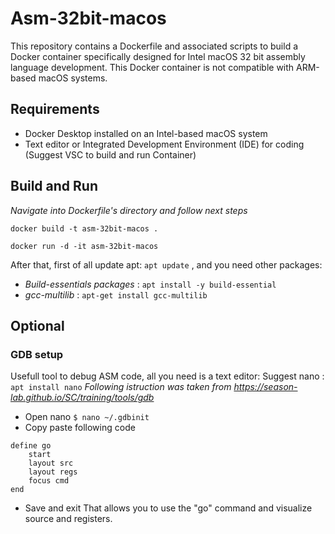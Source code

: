 # Asm-32bit-macos
This repository contains a Dockerfile and associated scripts to build a Docker container specifically designed for Intel macOS 32 bit assembly language development. This Docker container is not compatible with ARM-based macOS systems.

## Requirements
* Docker Desktop installed on an Intel-based macOS system
* Text editor or Integrated Development Environment (IDE) for coding (Suggest VSC to build and run Container)

## Build and Run
_Navigate into Dockerfile's directory and follow next steps_

```
docker build -t asm-32bit-macos .
```
```
docker run -d -it asm-32bit-macos
```
After that, first of all update apt: `apt update` , and you need other packages:
*  *Build-essentials packages* : `apt install -y build-essential`
*  *gcc-multilib* : `apt-get install gcc-multilib`

## Optional
### GDB setup
Usefull tool to debug ASM code, all you need is a text editor:
Suggest nano : `apt install nano`
*Following istruction was taken from https://season-lab.github.io/SC/training/tools/gdb* 
+ Open nano `$ nano ~/.gdbinit`
+ Copy paste following code
```
define go
    start
    layout src
    layout regs
    focus cmd
end
```
+ Save and exit
That allows you to use the "go" command and visualize source and registers.


